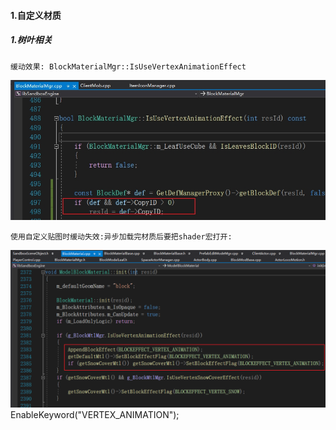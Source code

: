 #### 1.自定义材质

##### 1.树叶相关
    缓动效果: BlockMaterialMgr::IsUseVertexAnimationEffect
![](./Source/Image/2025-03-27-10-54-31.png)

    使用自定义贴图时缓动失效:异步加载完材质后要把shader宏打开:
![](./Source/Image/2025-03-27-11-07-30.png)
    EnableKeyword("VERTEX_ANIMATION");